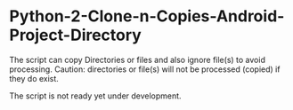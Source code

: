 # Python-2-Clone-n-Copies-Android-Project-Directory
The script can copy Directories or files and also ignore file(s) to avoid processing.
Caution: directories or file(s) will not be processed (copied) if they do exist.

The script is not ready yet under development.
